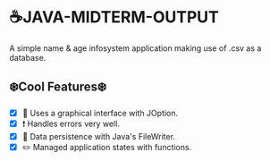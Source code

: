 # **:coffee:JAVA-MIDTERM-OUTPUT**

A simple name & age infosystem application making use of .csv as a database. 

## **:snowflake:Cool Features:snowflake:**

- [x] :beer: Uses a graphical interface with JOption.
- [x] :heavy_exclamation_mark: Handles errors very well.
- [x] :memo: Data persistence with Java's FileWriter.
- [x] :pencil2: Managed application states with functions.
